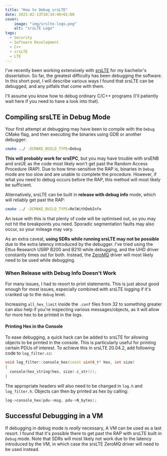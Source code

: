 ```yaml
---
title: "How to Debug srsLTE"
date: 2021-02-13T10:34:48+01:00
cover:
    image: "img/srslte-logo.png"
    alt: "srsLTE Logo"
tags:
  - Security
  - Software Development
  - C++
  - srsLTE
  - LTE
---
```


I've recently been working extensively with [srsLTE](https://github.com/srsLTE/srsLTE) for my bachelor's dissertation. So far, the greatest difficulty has been debugging the software. In this short post, I will describe various ways I found that srsLTE can be debugged, and any pitfalls that come with them.

I'll assume you know how to debug ordinary C/C++ programs (I'll patiently wait here if you need to have a look into that).

## Compiling srsLTE in Debug Mode

Your first attempt at debugging may have been to compile with the `Debug` CMake flag, and then executing the binaries using GDB or another debugger:

```bash
cmake ../ -DCMAKE_BUILD_TYPE=Debug
```

**This will probably work for srsEPC**, but you may have trouble with srsENB and srsUE as the code most likely won't get past the Random Access Procedure (RAP). Due to how time-sensitive the RAP is, binaries in `Debug` mode are too slow and are unable to complete the procedure. However, if what you need to debug occurs before the RAP, this method will most likely be sufficient.

Alternatively, srsLTE can be built in **release with debug info** mode, which will reliably get past the RAP:

```bash
cmake ../ -DCMAKE_BUILD_TYPE=RelWithDebInfo
```

An issue with this is that plenty of code will be optimised out, so you may not hit the breakpoints you need. Sporadic segmentation faults may also occur, so your mileage may vary.

As an extra caveat, **using SDRs while running srsLTE may not be possible** due to the extra latency introduced by the debugger. I've tried using the Ettus Research USRP B200 and B210 while debugging, and the UHD driver constantly times out for both. Instead, the [ZeroMQ](https://docs.srslte.com/en/latest/app_notes/source/zeromq/source/) driver will most likely need to be used while debugging.

### When Release with Debug Info Doesn't Work

For many issues, I had to resort to print statements. This is just about good enough for most issues, especially combined with srsLTE logging if it's cranked up to the `debug` level.

Increasing `all_hex_limit` inside the `.conf` files from 32 to something greater can also help if you're inspecting various messages/objects, as it will allow for more hex to be printed in the logs.

#### Printing Hex in the Console

To ease debugging, a quick hack can be added to srsLTE for allowing objects to be printed in the console. This is particularly useful for printing certain PDUs of interest. To achieve this in srsLTE 20.04.2, add following code to `log_filter.cc`:

```cpp
void log_filter::console_hex(const uint8_t* hex, int size)
{
  console(hex_string(hex, size).c_str());
}
```

The appropriate headers will also need to be changed in `log.h` and `log_filter.h`. Objects can then by printed as hex by calling:

```cpp
log->console_hex(pdu->msg, pdu->N_bytes);
```

## Successful Debugging in a VM

If debugging in debug mode is _really_ necessary, A VM can be used as a last resort. I found that it's possible there to get past the RAP with srsLTE built in `Debug` mode. Note that SDRs will most likely not work due to the latency introduced by the VM, in which case the srsLTE ZeroMQ driver will need to be used instead.
